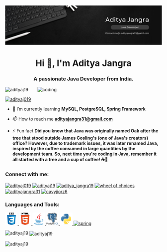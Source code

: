 ![logo](https://github.com/AdityaJ19/AdityaJ19/blob/main/Black%20Minimal%20Motivation%20Quote%20LinkedIn%20Banner.png)
<h1 align="center">Hi 👋, I'm Aditya Jangra</h1>
<h3 align="center">A passionate Java Developer from India.</h3>

<img align="right" alt="coding" width="400" src="https://imgs.search.brave.com/3n8dZUtS2_gQY5c542S9L_V6Jf_CkBuhmEpbROh5JeU/rs:fit:860:0:0/g:ce/aHR0cHM6Ly9naWZk/Yi5jb20vaW1hZ2Vz/L2hpZ2gvYW5pbWF0/ZWQtcHJvZ3JhbW1l/ci1ndXktY29kaW5n/LTc5MGEwYnM4ZTh0/aHBpc2cuZ2lm.gif">

<p align="left"> <img src="https://komarev.com/ghpvc/?username=adityaj19&label=Profile%20views&color=0e75b6&style=flat" alt="adityaj19" /> </p>

<p align="left"> <a href="https://twitter.com/adityaj019" target="blank"><img src="https://img.shields.io/twitter/follow/adityaj019?logo=twitter&style=for-the-badge" alt="adityaj019" /></a> </p>

- 🌱 I’m currently learning **MySQL, PostgreSQL, Spring Framework**

- 📫 How to reach me **adityajangra31@gmail.com**

- ⚡ Fun fact **Did you know that Java was originally named Oak after the tree that stood outside James Gosling's (one of Java's creators) office? However, due to trademark issues, it was later renamed Java, inspired by the coffee consumed in large quantities by the development team. So, next time you're coding in Java, remember it all started with a tree and a cup of coffee! ☕🌳**

<h3 align="left">Connect with me:</h3>
<p align="left">
<a href="https://twitter.com/adityaj019" target="blank"><img align="center" src="https://raw.githubusercontent.com/rahuldkjain/github-profile-readme-generator/master/src/images/icons/Social/twitter.svg" alt="adityaj019" height="30" width="40" /></a>
<a href="https://linkedin.com/in/adityaj19" target="blank"><img align="center" src="https://raw.githubusercontent.com/rahuldkjain/github-profile-readme-generator/master/src/images/icons/Social/linked-in-alt.svg" alt="adityaj19" height="30" width="40" /></a>
<a href="https://instagram.com/aditya_jangra19" target="blank"><img align="center" src="https://raw.githubusercontent.com/rahuldkjain/github-profile-readme-generator/master/src/images/icons/Social/instagram.svg" alt="aditya_jangra19" height="30" width="40" /></a>
<a href="https://www.youtube.com/c/wheel of choices" target="blank"><img align="center" src="https://raw.githubusercontent.com/rahuldkjain/github-profile-readme-generator/master/src/images/icons/Social/youtube.svg" alt="wheel of choices" height="30" width="40" /></a>
<a href="https://www.hackerrank.com/adityajangra31" target="blank"><img align="center" src="https://raw.githubusercontent.com/rahuldkjain/github-profile-readme-generator/master/src/images/icons/Social/hackerrank.svg" alt="adityajangra31" height="30" width="40" /></a>
<a href="https://www.leetcode.com/cavyjiorz6" target="blank"><img align="center" src="https://raw.githubusercontent.com/rahuldkjain/github-profile-readme-generator/master/src/images/icons/Social/leet-code.svg" alt="cavyjiorz6" height="30" width="40" /></a>
</p>

<h3 align="left">Languages and Tools:</h3>
<p align="left"> <a href="https://www.w3schools.com/css/" target="_blank" rel="noreferrer"> <img src="https://raw.githubusercontent.com/devicons/devicon/master/icons/css3/css3-original-wordmark.svg" alt="css3" width="40" height="40"/> </a> <a href="https://www.w3.org/html/" target="_blank" rel="noreferrer"> <img src="https://raw.githubusercontent.com/devicons/devicon/master/icons/html5/html5-original-wordmark.svg" alt="html5" width="40" height="40"/> </a> <a href="https://www.java.com" target="_blank" rel="noreferrer"> <img src="https://raw.githubusercontent.com/devicons/devicon/master/icons/java/java-original.svg" alt="java" width="40" height="40"/> </a> <a href="https://www.postgresql.org" target="_blank" rel="noreferrer"> <img src="https://raw.githubusercontent.com/devicons/devicon/master/icons/postgresql/postgresql-original-wordmark.svg" alt="postgresql" width="40" height="40"/> </a> <a href="https://www.python.org" target="_blank" rel="noreferrer"> <img src="https://raw.githubusercontent.com/devicons/devicon/master/icons/python/python-original.svg" alt="python" width="40" height="40"/> </a> <a href="https://spring.io/" target="_blank" rel="noreferrer"> <img src="https://www.vectorlogo.zone/logos/springio/springio-icon.svg" alt="spring" width="40" height="40"/> </a> </p>

<p><img align="left" src="https://github-readme-stats.vercel.app/api/top-langs?username=adityaj19&show_icons=true&locale=en&layout=compact" alt="adityaj19" /></p>

<p>&nbsp;<img align="center" src="https://github-readme-stats.vercel.app/api?username=adityaj19&show_icons=true&locale=en" alt="adityaj19" /></p>

<p><img align="center" src="https://github-readme-streak-stats.herokuapp.com/?user=adityaj19&" alt="adityaj19" /></p>
